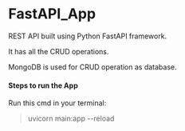 # FastAPI_App
REST API built using Python FastAPI framework.

It has all the CRUD operations.

MongoDB is used for CRUD operation as database.


#### Steps to run the App #####

Run this cmd in your terminal:
> uvicorn main:app --reload

